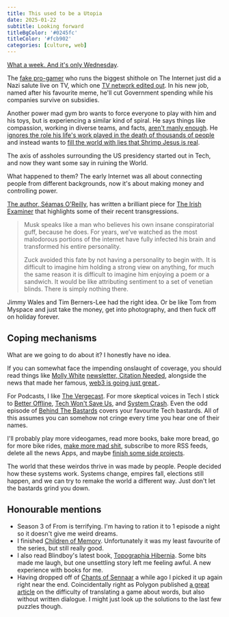 ```yaml
---
title: This used to be a Utopia
date: 2025-01-22
subtitle: Looking forward
titleBgColor: '#0245fc'
titleColor: '#fcb902'
categories: [culture, web]
---
```


[What a week. And it's only Wednesday](https://www.youtube.com/watch?v=1z3uGyBM_1c).

The [fake pro-gamer](https://www.nme.com/news/gaming-news/streamer-accuses-elon-musk-of-faking-gaming-stats-he-bought-the-account-or-somebody-played-it-for-him-3830090) who runs the biggest shithole on The Internet just did a Nazi salute live on TV, which one [TV network edited out](https://bsky.app/profile/bubbaprog.lol/post/3lga5ktfrx22o). In his new job, named after his favourite meme, he'll cut Government spending while his companies survive on subsidies.

Another power mad gym bro wants to force everyone to play with him and his toys, but is experiencing a similar kind of spiral. He says things like compassion, working in diverse teams, and facts, [aren't manly enough](https://www.thecut.com/article/mark-zuckerberg-thinks-companies-need-masculine-energy.html). He [ignores the role his life's work played in the death of thousands of people](https://www.bbc.co.uk/news/world-asia-46105934) and instead wants to [fill the world with lies that Shrimp Jesus is real](https://en.wikipedia.org/wiki/Dead_Internet_theory?useskin=vector).

The axis of assholes surrounding the US presidency started out in Tech, and now they want some say in ruining the World.

What happened to them? The early Internet was all about connecting people from different backgrounds, now it's about making money and controlling power.

[The author, Séamas O'Reilly](https://bsky.app/profile/seamas.bsky.social), has written a brilliant piece for [The Irish Examiner](https://www.irishexaminer.com/lifestyle-columnists/arid-41555305.html) that highlights some of their recent transgressions.

> Musk speaks like a man who believes his own insane conspiratorial guff, because he does. For years, we’ve watched as the most malodorous portions of the internet have fully infected his brain and transformed his entire personality.
>
> Zuck avoided this fate by not having a personality to begin with. It is difficult to imagine him holding a strong view on anything, for much the same reason it is difficult to imagine him enjoying a poem or a sandwich. It would be like attributing sentiment to a set of venetian blinds. There is simply nothing there.

Jimmy Wales and Tim Berners-Lee had the right idea. Or be like Tom from Myspace and just take the money, get into photography, and then fuck off on holiday forever.

## Coping mechanisms

What are we going to do about it? I honestly have no idea.

If you can somewhat face the impending onslaught of coverage, you should read things like [Molly White](https://bsky.app/profile/molly.wiki) [newsletter, Citation Needed](https://www.citationneeded.news/), alongside the news that made her famous, [web3 is going just great
](https://bsky.app/profile/did:plc:ugyl6syayvsrvu5w4uxtlkz4).

For Podcasts, I like [The Vergecast](https://www.theverge.com/the-vergecast). For more skeptical voices in Tech I stick to [Better Offline](https://www.betteroffline.com/), [Tech Won't Save Us](https://www.techwontsave.us/), and [System Crash](https://systemcrash.info/). Even the odd episode of [Behind The Bastards](https://open.spotify.com/show/0rOatMqaG3wB5BF4AdsrSX) covers your favourite Tech bastards. All of this assumes you can somehow not cringe every time you hear one of their names.

I'll probably play more videogames, read more books, bake more bread, go for more bike rides, [make more mad shit](/blog/lets-make-mad-shit), subscribe to more RSS feeds, delete all the news Apps, and maybe [finish some side projects](https://www.robinsloan.com/notes/home-cooked-app/).

The world that these weirdos thrive in was made by people. People decided how these systems work. Systems change, empires fall, elections still happen, and we can try to remake the world a different way. Just don't let the bastards grind you down.

## Honourable mentions

- Season 3 of From is terrifying. I'm having to ration it to 1 episode a night so it doesn't give me weird dreams.
- I finished [Children of Memory](https://www.goodreads.com/book/show/60850767-children-of-memory). Unfortunately it was my least favourite of the series, but still really good.
- I also read Blindboy's latest book, [Topographia Hibernia](https://www.goodreads.com/book/show/134969455-topographia-hibernica). Some bits made me laugh, but one unsettling story left me feeling awful. A new experience with books for me.
- Having dropped off of [Chants of Sennaar](https://www.youtube.com/watch?v=A2snVijCkgY) a while ago I picked it up again right near the end. Coincidentally right as Polygon published [a great article](https://www.polygon.com/gaming/510006/chants-of-sennaar-localization-process-fictional-language) on the difficulty of translating a game about words, but also without written dialogue. I might just look up the solutions to the last few puzzles though.
